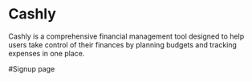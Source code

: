 # Cashly
Cashly is a comprehensive financial management tool designed to help users take control of their finances by planning budgets and tracking expenses in one place. 

#Signup page

